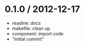 
0.1.0 / 2012-12-17 
==================

  * readme: docs
  * makefile: clean up
  * component: import code
  * "Initial commit"
